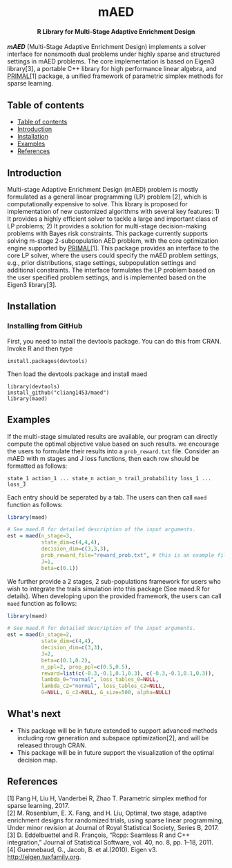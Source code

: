 <h1 align="center">mAED</h1>
<h4 align="center">R Library for Multi-Stage Adaptive Enrichment Design</h4>

___mAED___ (Multi-Stage Adaptive Enrichment Design) implements a solver interface for nonsmooth dual problems under highly sparse and structured settings in mAED problems. The core implementation is based on Eigen3 library[3], a portable C++ library for high performance linear algebra, and [PRIMAL](https://github.com/ShenQianli/primal)[1] package, a unified framework of parametric simplex methods for sparse learning.

## Table of contents

- [Table of contents](#table-of-contents)
- [Introduction](#introduction)
- [Installation](#installation)
- [Examples](#examples)
- [References](#references)

## Introduction

Multi-stage Adaptive Enrichment Design (mAED) problem is mostly formulated as a general linear programming (LP) problem [2], which is computationally expensive to solve. This library is proposed for implementation of new customized algorithms with several key features: 1) It provides a highly efficient solver to tackle a large and important class of LP problems; 2) It provides a solution for multi-stage decision-making problems with Bayes risk constraints. This package currently supports solving m-stage 2-subpopulation AED problem, with the core optimization engine supported by [PRIMAL](https://github.com/ShenQianli/primal)[1]. This package provides an interface to the core LP solver, where the users could specify the mAED problem settings, e.g., prior distributions, stage settings, subpopulation settings and additional constraints. The interface formulates the LP problem based on the user specified problem settings, and is implemented based on the Eigen3 library[3]. 

## Installation

### Installing from GitHub

First, you need to install the devtools package. You can do this from CRAN. Invoke R and then type

```
install.packages(devtools)
```

Then load the devtools package and install maed

```
library(devtools)
install_github("cliang1453/maed")
library(maed)
```

## Examples

If the multi-stage simulated results are available, our program can directly compute the optimal objective value based on such results. we encourage the users to formulate their results into a ```prob_reward.txt``` file. Consider an mAED with m stages and J loss functions, then each row should be formatted as follows: 

```
state_1 action_1 ... state_n action_n trail_probability loss_1 ... loss_J
```
Each entry should be seperated by a tab. The users can then call ```maed``` function as follows:

```R
library(maed)

# See maed.R for detailed description of the input arguments.
est = maed(n_stage=3,
           state_dim=c(4,4,4),
           decision_dim=c(3,3,3),
           prob_reward_file="reward_prob.txt", # this is an example file containing simulated mAED with 3 stages, 3 states and 4 actions.
           J=1,
           beta=c(0.1))
```

We further provide a 2 stages, 2 sub-populations framework for users who wish to integrate the trails simulation into this package (See maed.R for details). When developing upon the provided framework, the users can call ```maed``` function as follows:

```R
library(maed) 

# See maed.R for detailed description of the input arguments.
est = maed(n_stage=2, 
           state_dim=c(4,4), 
           decision_dim=c(3,3), 
           J=2, 
           beta=c(0.1,0.2),
           n_ppl=2, prop_ppl=c(0.5,0.5), 
           reward=list(c(-0.3,-0.1,0.1,0.3), c(-0.3,-0.1,0.1,0.3)),
           lambda_0="normal", loss_tables_0=NULL,
           lambda_c2="normal", loss_tables_c2=NULL,
           G=NULL, G_c2=NULL, G_size=500, alpha=NULL)
```


## What's next
- This package will be in future extended to support advanced methods including row generation and subspace optimization[2], and will be released through CRAN.
- This package will be in future support the visualization of the optimal decision map.

## References

[1] Pang H, Liu H, Vanderbei R, Zhao T. Parametric simplex method for sparse learning, 2017.  
[2] M. Rosenblum, E. X. Fang, and H. Liu, Optimal, two stage, adaptive enrichment designs for randomized trials, using sparse linear programming, Under minor revision at Journal of Royal Statistical Society, Series B, 2017.  
[3] D. Eddelbuettel and R. François, “Rcpp: Seamless R and C++ integration,” Journal of Statistical Software, vol. 40, no. 8, pp. 1–18, 2011.  
[4] Guennebaud, G., Jacob, B. et al.(2010).  Eigen v3.  http://eigen.tuxfamily.org.  
